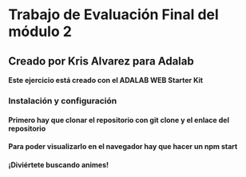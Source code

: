 # Trabajo de Evaluación Final del módulo 2
## Creado por Kris Alvarez para Adalab

**Este ejercicio está creado con el ADALAB WEB Starter Kit**

### Instalación y configuración
#### Primero hay que clonar el repositorio con git clone y el enlace del repositorio
#### Para poder visualizarlo en el navegador hay que hacer un npm start
#### ¡Diviértete buscando animes!